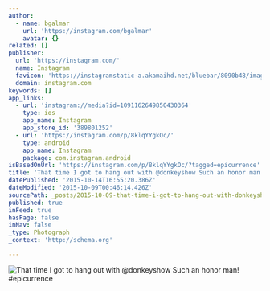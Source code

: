 ```yaml
---
author:
  - name: bgalmar
    url: 'https://instagram.com/bgalmar'
    avatar: {}
related: []
publisher:
  url: 'https://instagram.com/'
  name: Instagram
  favicon: 'https://instagramstatic-a.akamaihd.net/bluebar/8090b48/images/ico/favicon.ico'
  domain: instagram.com
keywords: []
app_links:
  - url: 'instagram://media?id=1091162649850430364'
    type: ios
    app_name: Instagram
    app_store_id: '389801252'
  - url: 'https://instagram.com/p/8klqYYgkOc/'
    type: android
    app_name: Instagram
    package: com.instagram.android
isBasedOnUrl: 'https://instagram.com/p/8klqYYgkOc/?tagged=epicurrence'
title: 'That time I got to hang out with @donkeyshow Such an honor man! #epicurrence'
datePublished: '2015-10-14T16:55:20.386Z'
dateModified: '2015-10-09T00:46:14.426Z'
sourcePath: _posts/2015-10-09-that-time-i-got-to-hang-out-with-donkeyshow-such-an-honor-m.md
published: true
inFeed: true
hasPage: false
inNav: false
_type: Photograph
_context: 'http://schema.org'

---
```

![That time I got to hang out with &commat;donkeyshow Such an honor man&excl; &num;epicurrence](https://scontent.cdninstagram.com/hphotos-xaf1/t51.2885-15/s640x640/sh0.08/e35/12106035_1038641246157996_228307132_n.jpg)